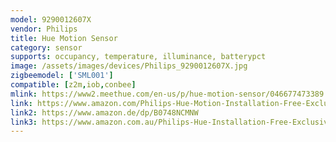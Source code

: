 ```yaml
---
model: 9290012607X
vendor: Philips
title: Hue Motion Sensor
category: sensor
supports: occupancy, temperature, illuminance, batterypct
image: /assets/images/devices/Philips_9290012607X.jpg
zigbeemodel: ['SML001']
compatible: [z2m,iob,conbee]
mlink: https://www2.meethue.com/en-us/p/hue-motion-sensor/046677473389
link: https://www.amazon.com/Philips-Hue-Motion-Installation-Free-Exclusive/dp/B01KJYSOGI
link2: https://www.amazon.de/dp/B0748NCMNW
link3: https://www.amazon.com.au/Philips-Hue-Installation-Free-Exclusive-Compatible/dp/B076ZFF1KR
---
```


